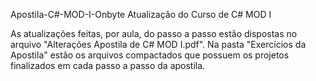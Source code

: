 Apostila-C#-MOD-I-Onbyte
Atualização do Curso de C# MOD I

As atualizações feitas, por aula, do passo a passo estão dispostas no arquivo "Alterações Apostila de C# MOD I.pdf". Na pasta "Exercícios da Apostila" estão os arquivos compactados que possuem os projetos finalizados em cada passo a passo da apostila.
